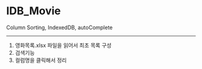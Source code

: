 # IDB_Movie
Column Sorting, IndexedDB, autoComplete

------------------------------

1. 영화목록.xlsx 파일을 읽어서 최초 목록 구성
2. 검색기능 
3. 컬럼명을 클릭해서 정리
